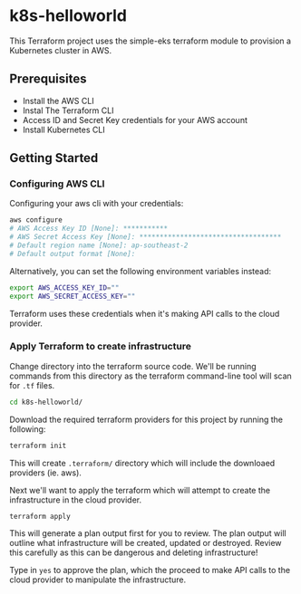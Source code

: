 # k8s-helloworld

This Terraform project uses the simple-eks terraform module to provision a Kubernetes cluster in AWS. 

## Prerequisites

* Install the AWS CLI
* Instal The Terraform CLI
* Access ID and Secret Key credentials for your AWS account
* Install Kubernetes CLI

## Getting Started

### Configuring AWS CLI

Configuring your aws cli with your credentials:

```bash
aws configure
# AWS Access Key ID [None]: ***********
# AWS Secret Access Key [None]: ***********************************
# Default region name [None]: ap-southeast-2
# Default output format [None]:
```

Alternatively, you can set the following environment variables instead: 

```bash
export AWS_ACCESS_KEY_ID=""
export AWS_SECRET_ACCESS_KEY=""
```

Terraform uses these credentials when it's making API calls to the cloud provider. 

### Apply Terraform to create infrastructure

Change directory into the terraform source code. We'll be running commands from this directory as the terraform command-line tool will scan for `.tf` files.

```bash
cd k8s-helloworld/
```

Download the required terraform providers for this project by running the following:

```bash
terraform init
```

This will create `.terraform/` directory which will include the downloaed providers (ie. aws).

Next we'll want to apply the terraform which will attempt to create the infrastructure in the cloud provider. 

```bash
terraform apply
```

This will generate a plan output first for you to review. The plan output will outline what infrastructure will be created, updated or destroyed. Review this carefully as this can be dangerous and deleting infrastructure!

Type in `yes` to approve the plan, which the proceed to make API calls to the cloud provider to manipulate the infrastructure. 


